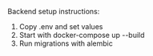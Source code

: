 Backend setup instructions:

1. Copy .env and set values
2. Start with docker-compose up --build
3. Run migrations with alembic

